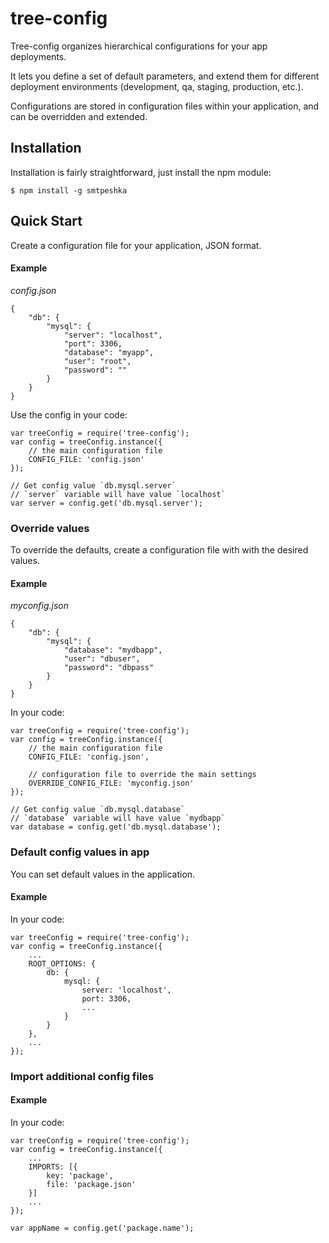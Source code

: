 # tree-config

Tree-config organizes hierarchical configurations for your app deployments.

It lets you define a set of default parameters, and extend them
for different deployment environments (development, qa, staging, production, etc.).

Configurations are stored in configuration files within your application,
and can be overridden and extended.

## Installation

Installation is fairly straightforward, just install the npm module:

    $ npm install -g smtpeshka

## Quick Start

Create a configuration file for your application, JSON format.

#### Example

*config.json*

    {
        "db": {
            "mysql": {
                "server": "localhost",
                "port": 3306,
                "database": "myapp",
                "user": "root",
                "password": ""
            }
        }
    }

Use the config in your code:

    var treeConfig = require('tree-config');
    var config = treeConfig.instance({
        // the main configuration file
        CONFIG_FILE: 'config.json'
    });

    // Get config value `db.mysql.server`
    // `server` variable will have value `localhost`
    var server = config.get('db.mysql.server');


### Override values

To override the defaults, create a configuration file with
with the desired values.

#### Example

*myconfig.json*

    {
        "db": {
            "mysql": {
                "database": "mydbapp",
                "user": "dbuser",
                "password": "dbpass"
            }
        }
    }

In your code:

    var treeConfig = require('tree-config');
    var config = treeConfig.instance({
        // the main configuration file
        CONFIG_FILE: 'config.json',

        // configuration file to override the main settings
        OVERRIDE_CONFIG_FILE: 'myconfig.json'
    });

    // Get config value `db.mysql.database`
    // `database` variable will have value `mydbapp`
    var database = config.get('db.mysql.database');


### Default config values in app

You can set default values in the application.

#### Example

In your code:

    var treeConfig = require('tree-config');
    var config = treeConfig.instance({
        ...
        ROOT_OPTIONS: {
            db: {
                mysql: {
                    server: 'localhost',
                    port: 3306,
                    ...
                }
            }
        },
        ...
    });


### Import additional config files

#### Example

In your code:

    var treeConfig = require('tree-config');
    var config = treeConfig.instance({
        ...
        IMPORTS: [{
            key: 'package',
            file: 'package.json'
        }]
        ...
    });

    var appName = config.get('package.name');

